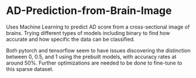 # AD-Prediction-from-Brain-Image
Uses Machine Learning to predict AD score from a cross-sectional image of brains.
Trying different types of models including binary to find how accurate and how specific the data can be classified.

Both pytorch and tensorflow seem to have issues discovering the distinction between 0, 0.5, and 1 using the prebuilt models, with accuracy rates at around 50%. Further optimizations are needed to be done to fine-tune to this sparse dataset.